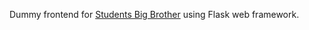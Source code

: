 Dummy frontend for [Students Big Brother](https://github.com/geo2a/students-big-brother) using Flask web framework.